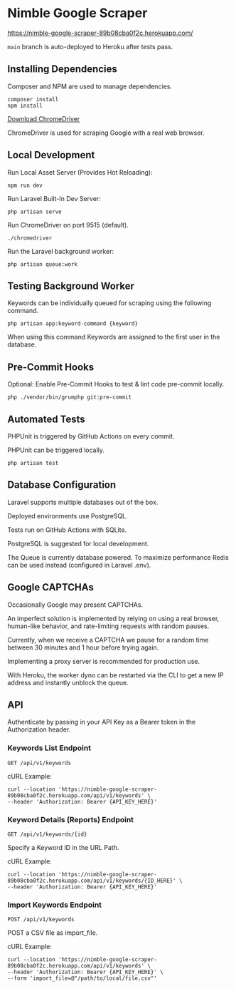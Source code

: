 # Nimble Google Scraper

https://nimble-google-scraper-89b08cba0f2c.herokuapp.com/

`main` branch is auto-deployed to Heroku after tests pass.

## Installing Dependencies

Composer and NPM are used to manage dependencies.

```
composer install
npm install
```

[Download ChromeDriver](https://googlechromelabs.github.io/chrome-for-testing/)

ChromeDriver is used for scraping Google with a real web browser.

## Local Development

Run Local Asset Server (Provides Hot Reloading):

```
npm run dev
```

Run Laravel Built-In Dev Server:

```
php artisan serve
```

Run ChromeDriver on port 9515 (default).
```
./chromedriver
```

Run the Laravel background worker:
```
php artisan queue:work
```

## Testing Background Worker

Keywords can be individually queued for scraping using the following command.
```
php artisan app:keyword-command {keyword}
```

When using this command Keywords are assigned to the first user in the database.

## Pre-Commit Hooks

Optional: Enable Pre-Commit Hooks to test & lint code pre-commit locally.

`php ./vendor/bin/grumphp git:pre-commit`

## Automated Tests

PHPUnit is triggered by GitHub Actions on every commit.

PHPUnit can be triggered locally.

`php artisan test`

## Database Configuration

Laravel supports multiple databases out of the box.

Deployed environments use PostgreSQL.

Tests run on GitHub Actions with SQLite.

PostgreSQL is suggested for local development.

The Queue is currently database powered. To maximize performance Redis can be used instead (configured in Laravel .env).

## Google CAPTCHAs

Occasionally Google may present CAPTCHAs.

An imperfect solution is implemented by relying on using a real browser, human-like behavior, and rate-limiting requests with random pauses.

Currently, when we receive a CAPTCHA we pause for a random time between 30 minutes and 1 hour before trying again.

Implementing a proxy server is recommended for production use.

With Heroku, the worker dyno can be restarted via the CLI to get a new IP address and instantly unblock the queue.

## API

Authenticate by passing in your API Key as a Bearer token in the Authorization header.

### Keywords List Endpoint
`GET /api/v1/keywords`

cURL Example:
```
curl --location 'https://nimble-google-scraper-89b08cba0f2c.herokuapp.com/api/v1/keywords' \
--header 'Authorization: Bearer {API_KEY_HERE}'
```

### Keyword Details (Reports) Endpoint
`GET /api/v1/keywords/{id}`

Specify a Keyword ID in the URL Path.

cURL Example:
```
curl --location 'https://nimble-google-scraper-89b08cba0f2c.herokuapp.com/api/v1/keywords/{ID_HERE}' \
--header 'Authorization: Bearer {API_KEY_HERE}'
```

### Import Keywords Endpoint
`POST /api/v1/keywords`

POST a CSV file as import_file.

cURL Example:
```
curl --location 'https://nimble-google-scraper-89b08cba0f2c.herokuapp.com/api/v1/keywords' \
--header 'Authorization: Bearer {API_KEY_HERE}' \
--form 'import_file=@"/path/to/local/file.csv"'
```

